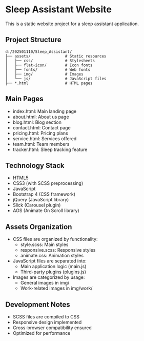 # Sleep Assistant Website

This is a static website project for a sleep assistant application.

## Project Structure

```
d:/202501110/Sleep_Assistant/
├── assets/               # Static resources
│   ├── css/              # Stylesheets
│   ├── flat-icon/        # Icon fonts
│   ├── fonts/            # Web fonts
│   ├── img/              # Images
│   └── js/               # JavaScript files
├── *.html                # HTML pages
```

## Main Pages

- index.html: Main landing page
- about.html: About us page
- blog.html: Blog section
- contact.html: Contact page
- pricing.html: Pricing plans
- service.html: Services offered
- team.html: Team members
- tracker.html: Sleep tracking feature

## Technology Stack

- HTML5
- CSS3 (with SCSS preprocessing)
- JavaScript
- Bootstrap 4 (CSS framework)
- jQuery (JavaScript library)
- Slick (Carousel plugin)
- AOS (Animate On Scroll library)

## Assets Organization

- CSS files are organized by functionality:
  - style.scss: Main styles
  - responsive.scss: Responsive styles
  - animate.css: Animation styles
- JavaScript files are separated into:
  - Main application logic (main.js)
  - Third-party plugins (plugins.js)
- Images are categorized by usage:
  - General images in img/
  - Work-related images in img/work/
  
## Development Notes

- SCSS files are compiled to CSS
- Responsive design implemented
- Cross-browser compatibility ensured
- Optimized for performance
